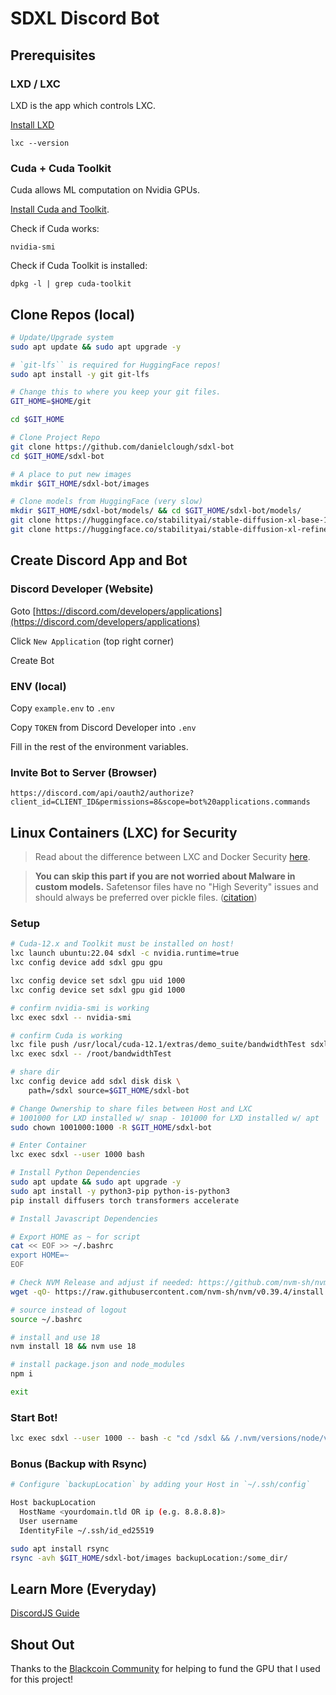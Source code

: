 # SDXL Discord Bot

## Prerequisites

### LXD / LXC

LXD is the app which controls LXC.

[Install LXD](https://ubuntu.com/lxd/install)

`lxc --version`

### Cuda + Cuda Toolkit

Cuda allows ML computation on Nvidia GPUs.

[Install Cuda and Toolkit](https://docs.nvidia.com/cuda/cuda-installation-guide-linux/index.html).

Check if Cuda works:

`nvidia-smi`

Check if Cuda Toolkit is installed:

`dpkg -l | grep cuda-toolkit`

## Clone Repos (local)

```sh
# Update/Upgrade system
sudo apt update && sudo apt upgrade -y

# `git-lfs`` is required for HuggingFace repos!
sudo apt install -y git git-lfs

# Change this to where you keep your git files.
GIT_HOME=$HOME/git

cd $GIT_HOME

# Clone Project Repo
git clone https://github.com/danielclough/sdxl-bot
cd $GIT_HOME/sdxl-bot

# A place to put new images
mkdir $GIT_HOME/sdxl-bot/images

# Clone models from HuggingFace (very slow)
mkdir $GIT_HOME/sdxl-bot/models/ && cd $GIT_HOME/sdxl-bot/models/
git clone https://huggingface.co/stabilityai/stable-diffusion-xl-base-1.0
git clone https://huggingface.co/stabilityai/stable-diffusion-xl-refiner-1.0
```

## Create Discord App and Bot

### Discord Developer (Website)

Goto [https://discord.com/developers/applications](https://discord.com/developers/applications)

Click `New Application` (top right corner)

Create Bot

### ENV (local)

Copy `example.env` to `.env`

Copy `TOKEN` from Discord Developer into `.env`

Fill in the rest of the environment variables.

### Invite Bot to Server (Browser)

`https://discord.com/api/oauth2/authorize?client_id=CLIENT_ID&permissions=8&scope=bot%20applications.commands`


## Linux Containers (LXC) for Security

>Read about the difference between LXC and Docker Security [here](https://earthly.dev/blog/lxc-vs-docker/#security).

> **You can skip this part if you are not worried about Malware in custom models.**
> Safetensor files have no "High Severity" issues and should always be preferred over pickle files. ([citation](https://huggingface.co/blog/safetensors-security-audit))

### Setup

```sh
# Cuda-12.x and Toolkit must be installed on host!
lxc launch ubuntu:22.04 sdxl -c nvidia.runtime=true
lxc config device add sdxl gpu gpu

lxc config device set sdxl gpu uid 1000
lxc config device set sdxl gpu gid 1000

# confirm nvidia-smi is working
lxc exec sdxl -- nvidia-smi

# confirm Cuda is working
lxc file push /usr/local/cuda-12.1/extras/demo_suite/bandwidthTest sdxl/root/
lxc exec sdxl -- /root/bandwidthTest

# share dir
lxc config device add sdxl disk disk \
    path=/sdxl source=$GIT_HOME/sdxl-bot

# Change Ownership to share files between Host and LXC
# 1001000 for LXD installed w/ snap - 101000 for LXD installed w/ apt 
sudo chown 1001000:1000 -R $GIT_HOME/sdxl-bot

# Enter Container
lxc exec sdxl --user 1000 bash
```

```sh
# Install Python Dependencies
sudo apt update && sudo apt upgrade -y
sudo apt install -y python3-pip python-is-python3
pip install diffusers torch transformers accelerate

# Install Javascript Dependencies

# Export HOME as ~ for script
cat << EOF >> ~/.bashrc
export HOME=~
EOF

# Check NVM Release and adjust if needed: https://github.com/nvm-sh/nvm/releases
wget -qO- https://raw.githubusercontent.com/nvm-sh/nvm/v0.39.4/install.sh | bash

# source instead of logout
source ~/.bashrc

# install and use 18
nvm install 18 && nvm use 18

# install package.json and node_modules
npm i

exit
```

### Start Bot!

```sh
lxc exec sdxl --user 1000 -- bash -c "cd /sdxl && /.nvm/versions/node/v18.17.1/bin/node /sdxl/index.js"
```

### Bonus (Backup with Rsync)


```sh
# Configure `backupLocation` by adding your Host in `~/.ssh/config`

Host backupLocation
  HostName <yourdomain.tld OR ip (e.g. 8.8.8.8)>
  User username
  IdentityFile ~/.ssh/id_ed25519

```

```sh
sudo apt install rsync
rsync -avh $GIT_HOME/sdxl-bot/images backupLocation:/some_dir/
```

## Learn More (Everyday)

[DiscordJS Guide](https://discordjs.guide/)

## Shout Out

Thanks to the [Blackcoin Community](https://discord.blackcoin.nl) for helping to fund the GPU that I used for this project!